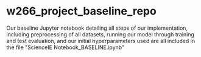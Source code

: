 # w266_project_baseline_repo


Our baseline Jupyter notebook detailing all steps of our implementation, including preprocessing of all datasets, running our model through training and test evaluation, and our initial hyperparameters used are all included in the file "ScienceIE Notebook_BASELINE.ipynb"

